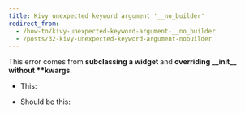 ```yaml
---
title: Kivy unexpected keyword argument '__no_builder'
redirect_from:
  - /how-to/kivy-unexpected-keyword-argument-__no_builder
  - /posts/32-kivy-unexpected-keyword-argument-nobuilder
---
```


<p>This error comes from&nbsp;<strong>subclassing a widget&nbsp;</strong>and&nbsp;<strong>overriding __init__ without **kwargs</strong>.</p>

<ul>
	<li>This:</li>
</ul>
<script src="https://gist.github.com/maxmumford/7719028.js"></script>

<ul>
	<li>Should be this:</li>
</ul>
<script src="https://gist.github.com/maxmumford/7719033.js"></script>
